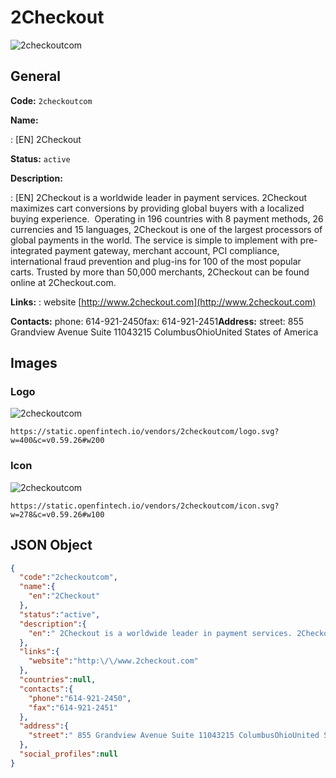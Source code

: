 
# 2Checkout 
![2checkoutcom](https://static.openfintech.io/vendors/2checkoutcom/logo.svg?w=400&c=v0.59.26#w200)  

## General 
 
**Code:** `2checkoutcom` 
 
**Name:** 
 
:	[EN] 2Checkout 
 
**Status:** `active` 
 
**Description:** 
 
: [EN]  2Checkout is a worldwide leader in payment services. 2Checkout maximizes cart conversions by providing global buyers with a localized buying experience.  Operating in 196 countries with 8 payment methods, 26 currencies and 15 languages, 2Checkout is one of the largest processors of global payments in the world. The service is simple to implement with pre-integrated payment gateway, merchant account, PCI compliance, international fraud prevention and plug-ins for 100 of the most popular carts. Trusted by more than 50,000 merchants, 2Checkout can be found online at 2Checkout.com.      
 
**Links:** 
: website [http://www.2checkout.com](http://www.2checkout.com) 
 
**Contacts:** 
phone: 614-921-2450fax: 614-921-2451**Address:** 
street:  855 Grandview Avenue Suite 11043215 ColumbusOhioUnited States of America  

## Images 

### Logo 
 
![2checkoutcom](https://static.openfintech.io/vendors/2checkoutcom/logo.svg?w=400&c=v0.59.26#w200)  

```
https://static.openfintech.io/vendors/2checkoutcom/logo.svg?w=400&c=v0.59.26#w200
```  

### Icon 
 
![2checkoutcom](https://static.openfintech.io/vendors/2checkoutcom/icon.svg?w=278&c=v0.59.26#w100)  

```
https://static.openfintech.io/vendors/2checkoutcom/icon.svg?w=278&c=v0.59.26#w100
```  

## JSON Object 

```json
{
  "code":"2checkoutcom",
  "name":{
    "en":"2Checkout"
  },
  "status":"active",
  "description":{
    "en":" 2Checkout is a worldwide leader in payment services. 2Checkout maximizes cart conversions by providing global buyers with a localized buying experience.\u00a0 Operating in 196 countries with 8 payment methods, 26 currencies and 15 languages, 2Checkout is one of the largest processors of global payments in the world. The service is simple to implement with pre-integrated payment gateway, merchant account, PCI compliance, international fraud prevention and plug-ins for 100 of the most popular carts. Trusted by more than 50,000 merchants, 2Checkout can be found online at 2Checkout.com. \u00a0 \u00a0 "
  },
  "links":{
    "website":"http:\/\/www.2checkout.com"
  },
  "countries":null,
  "contacts":{
    "phone":"614-921-2450",
    "fax":"614-921-2451"
  },
  "address":{
    "street":" 855 Grandview Avenue Suite 11043215 ColumbusOhioUnited States of America "
  },
  "social_profiles":null
}
```  
